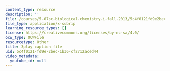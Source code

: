 ```yaml
---
content_type: resource
description: ''
file: /courses/5-07sc-biological-chemistry-i-fall-2013/5c4f0121fd9e2bec1b36cf2712aced44_GrrEdi84cV4.srt
file_type: application/x-subrip
learning_resource_types: []
license: https://creativecommons.org/licenses/by-nc-sa/4.0/
ocw_type: OCWFile
resourcetype: Other
title: 3play caption file
uid: 5c4f0121-fd9e-2bec-1b36-cf2712aced44
video_metadata:
  youtube_id: null
---
```

